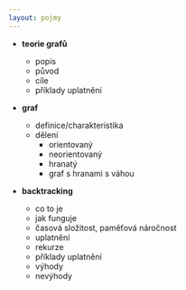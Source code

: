 ```yaml
---
layout: pojmy
---
```


- **teorie grafů**
    - popis
    - původ
    - cíle
    - příklady uplatnění

- **graf**
    - definice/charakteristika
    - dělení
        - orientovaný
        - neorientovaný
        - hranatý
        - graf s hranami s váhou

- **backtracking**
    - co to je
    - jak funguje
    - časová složitost, paměťová náročnost
    - uplatnění
    - rekurze
    - příklady uplatnění
    - výhody
    - nevýhody
